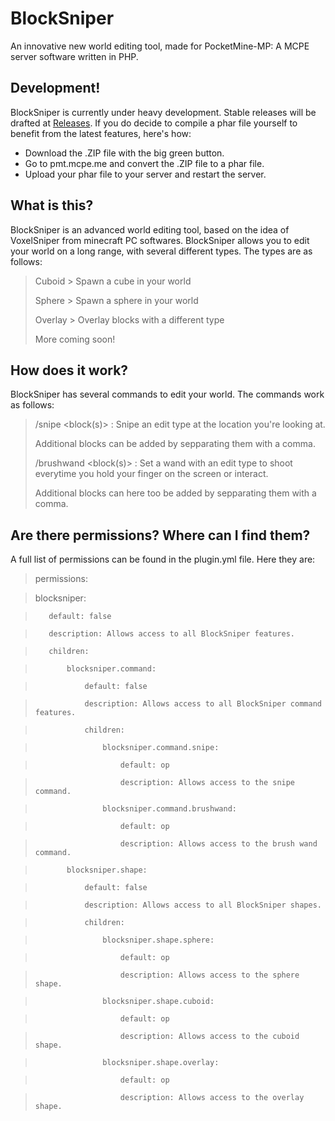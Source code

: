 # BlockSniper
An innovative new world editing tool, made for PocketMine-MP: A MCPE server software written in PHP.

## Development!
BlockSniper is currently under heavy development. Stable releases will be drafted at [Releases](https://github.com/Sandertv/BlockSniper/releases).
If you do decide to compile a phar file yourself to benefit from the latest features, here's how:
 - Download the .ZIP file with the big green button.
 - Go to pmt.mcpe.me and convert the .ZIP file to a phar file.
 - Upload your phar file to your server and restart the server.

## What is this?
BlockSniper is an advanced world editing tool, based on the idea of VoxelSniper from minecraft PC softwares.
BlockSniper allows you to edit your world on a long range, with several different types. The types are as follows:
> Cuboid    > Spawn a cube in your world
>
> Sphere    > Spawn a sphere in your world
>
> Overlay   > Overlay blocks with a different type
>
> More coming soon!

## How does it work?
BlockSniper has several commands to edit your world. The commands work as follows:
> /snipe <type> <radius> <block(s)> : Snipe an edit type at the location you're looking at.
>
> Additional blocks can be added by sepparating them with a comma.
>>
> /brushwand <type> <radius> <block(s)> : Set a wand with an edit type to shoot everytime you hold your finger on the screen or interact.
>
> Additional blocks can here too be added by sepparating them with a comma.

## Are there permissions? Where can I find them?
A full list of permissions can be found in the plugin.yml file. Here they are:

>permissions:

>    blocksniper:

>        default: false

>        description: Allows access to all BlockSniper features.

>        children:

>            blocksniper.command:

>                default: false

>                description: Allows access to all BlockSniper command features.

>                children:

>                    blocksniper.command.snipe:

>                        default: op

>                        description: Allows access to the snipe command.

>                    blocksniper.command.brushwand:

>                        default: op

>                        description: Allows access to the brush wand command.

>            blocksniper.shape:

>                default: false

>                description: Allows access to all BlockSniper shapes.

>                children:

>                    blocksniper.shape.sphere:

>                        default: op

>                        description: Allows access to the sphere shape.

>                    blocksniper.shape.cuboid:

>                        default: op

>                        description: Allows access to the cuboid shape.

>                    blocksniper.shape.overlay:

>                        default: op

>                        description: Allows access to the overlay shape.

